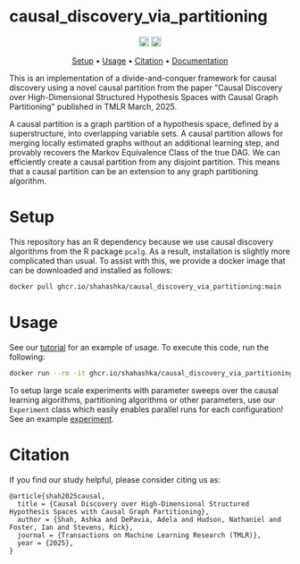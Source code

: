 # causal_discovery_via_partitioning

<p align="center" markdown="1">
    <img src="https://img.shields.io/badge/Python-3.8-blue.svg" alt="Python Version" height="18">
    <a href="https://arxiv.org/abs/2406.06348"><img src="https://img.shields.io/badge/arXiv-2406.06348-green)" alt="arXiv" height="18"></a>
</p>

<p align="center">
  <a href="#setup">Setup</a> •
  <a href="#usage">Usage</a> •
  <a href="#citation">Citation</a> •
  <a href="https://shahashka.github.io/causal_discovery_via_partitioning/" target="_blank">Documentation</a>
</p>
This is an implementation of a divide-and-conquer framework for causal discovery using a novel causal partition from the paper "Causal Discovery over High-Dimensional Structured Hypothesis Spaces with Causal Graph Partitioning" published in TMLR March, 2025.

A causal partition is a graph partition of a hypothesis space, defined by a superstructure, into overlapping variable sets. A causal partition allows for merging locally estimated graphs without an additional learning step, and provably recovers the Markov Equivalence Class of the true DAG. We can efficiently create a causal partition from any disjoint partition. This means that a causal partition can be an extension to any graph partitioning algorithm.

# Setup
This repository has an R dependency because we use causal discovery algorithms from the R package ```pcalg```. As a result, installation is slightly more complicated than usual. To assist with this, we provide a docker image that can be downloaded and installed as follows:
```bash
docker pull ghcr.io/shahashka/causal_discovery_via_partitioning:main
```
# Usage
See our [tutorial](examples/tutorial.py) for an example of usage. To execute this code, run the following:

```bash
docker run --rm -it ghcr.io/shahashka/causal_discovery_via_partitioning:main python examples/tutorial.py
```
To setup large scale experiments with parameter sweeps over the causal learning algorithms, partitioning algorithms or other parameters, use our ```Experiment``` class which easily enables parallel runs for each configuration! See an example [experiment](simulations/experiment_1_sample_sweep.py).
# Citation

If you find our study helpful, please consider citing us as:

```
@article{shah2025causal,
  title = {Causal Discovery over High-Dimensional Structured Hypothesis Spaces with Causal Graph Partitioning},
  author = {Shah, Ashka and DePavia, Adela and Hudson, Nathaniel and Foster, Ian and Stevens, Rick},
  journal = {Transactions on Machine Learning Research (TMLR)},
  year = {2025},
}

```
